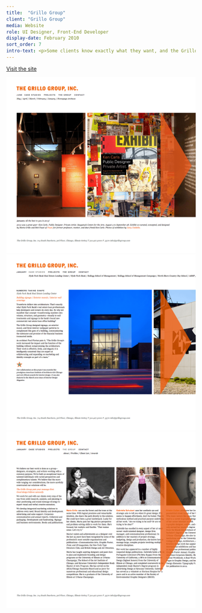 ```yaml
---
title:  "Grillo Group"
client: "Grillo Group"
media: Website
role: UI Designer, Front-End Developer
display-date: February 2010
sort_order: 7
intro-text: <p>Some clients know exactly what they want, and the Grillo Group absolutely had to have a horizontal scrolling website with an implemented content management system. In case you hadn't noticed, almost every website goes up and down for a reason&mdash;when the width of pages are unknown, it's difficult to manage the experience for users. Using JavaScript and HTML standards, I started with an already designed Photoshop file and coded the site to the exact look and feel the client was after. The site was built into a content management system which allows for easy updating by the client. Once I created a rough prototype I provided advice and insight on the site's user interface and animation to get it feeling and working just right.</p>
---
```


<p>
    <a href="http://www.grillogroup.com" target="_blank" class="">Visit the site</a>
</p>
<div class="desktop-chrome">
    <img src="../img/grillo-1.png" alt="Grillo Group Screenshot 1">
</div>
<div class="grid">
    <div class="grid__cell 1/2@lg">
        <div class="desktop-chrome">
            <img src="../img/grillo-2.png" alt="Grillo Group Screenshot 2">
        </div>
    </div>
    <div class="grid__cell 1/2@lg">
        <div class="desktop-chrome">
            <img src="../img/grillo-3.png" alt="Grillo Group Screenshot 3">
        </div>
    </div>
</div>